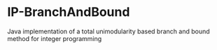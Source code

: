 # IP-BranchAndBound
Java implementation of a total unimodularity based branch and bound method for integer programming
